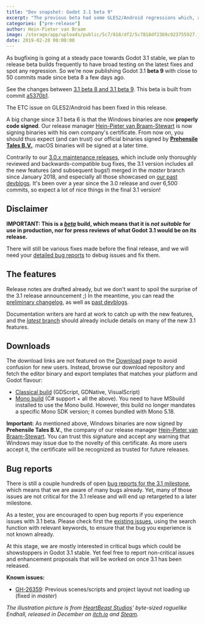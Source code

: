 ```yaml
---
title: "Dev snapshot: Godot 3.1 beta 9"
excerpt: "The previous beta had some GLES2/Android regressions which, along with several other issues, has been fixed in Beta 9. Please go forth and test! Assuming no new regressions are found we are likely going to move to *release candidate* state soon."
categories: ["pre-release"]
author: Hein-Pieter van Braam
image: /storage/app/uploads/public/5c7/818/df2/5c7818df2369c923755927.jpg
date: 2019-02-28 00:00:00
---
```


As bugfixing is going at a steady pace towards Godot 3.1 stable, we plan to release beta builds frequently to have broad testing on the latest fixes and spot any regression. So we're now publishing Godot 3.1 **beta 9** with close to 50 commits made since beta 8 a few days ago.

See the changes between [3.1 beta 8 and 3.1 beta 9](https://github.com/godotengine/godot/compare/a32b26dfa26f2a039bf9c84b90d10666bcf785c9...a5370b1b1bed3744941c90b4a05d4516aabd4c67). This beta is built from commit [a5370b1](https://github.com/godotengine/godot/commit/a5370b1b1bed3744941c90b4a05d4516aabd4c67).

The ETC issue on GLES2/Android has been fixed in this release.

A big change since 3.1 beta 6 is that the Windows binaries are now **properly code signed**. Our release manager [Hein-Pieter van Braam-Stewart](https://github.com/hpvb) is now signing binaries with his own company's certificate. From now on, you should thus expect (and can trust) our official binaries signed by **[Prehensile Tales B.V.](https://www.prehensile-tales.com/)**. macOS binaries will be signed at a later time.

Contrarily to our [3.0.x maintenance releases](/article/maintenance-release-godot-3-0-6), which include only thoroughly reviewed and backwards-compatible bug fixes, the 3.1 version includes all the new features (and subsequent bugs!) merged in the *master* branch since January 2018, and especially all those showcased on [our past devblogs](/devblog). It's been over a year since the 3.0 release and over 6,500 commits, so expect a lot of nice things in the final 3.1 version!

## Disclaimer

**IMPORTANT: This is a [*beta*](https://en.wikipedia.org/wiki/Software_release_life_cycle#Beta) build, which means that it is *not suitable* for use in production, nor for press reviews of what Godot 3.1 would be on its release.**

There will still be various fixes made before the final release, and we will need your [detailed bug reports](https://github.com/godotengine/godot/issues) to debug issues and fix them.

## The features

Release notes are drafted already, but we don't want to spoil the surprise of the 3.1 release announcement ;)
In the meantime, you can read the [preliminary changelog](https://github.com/godotengine/godot/blob/master/CHANGELOG.md#unreleased), as well as [past devblogs](/devblog).

Documentation writers are hard at work to catch up with the new features, and the [*latest* branch](http://docs.godotengine.org/en/latest/) should already include details on many of the new 3.1 features.

## Downloads

The download links are not featured on the [Download](/download) page to avoid confusion for new users. Instead, browse our download repository and fetch the editor binary and export templates that matches your platform and Godot flavour:

- [Classical build](https://downloads.tuxfamily.org/godotengine/3.1/beta9) (GDScript, GDNative, VisualScript)
- [Mono build](https://downloads.tuxfamily.org/godotengine/3.1/beta9/mono) (C# support + all the above). You need to have MSbuild installed to use the Mono build. However, this build no longer mandates a specific Mono SDK version; it comes bundled with Mono 5.18.

**Important:** As mentioned above, Windows binaries are now signed by **Prehensile Tales B.V.**, the company of our release manager [Hein-Pieter van Braam-Stewart](https://github.com/hpvb). You can trust this signature and accept any warning that Windows may issue due to the novelty of this certificate. As more users accept it, the certificate will be recognized as trusted for future releases.

## Bug reports

There is still a couple hundreds of open [bug reports for the 3.1 milestone](https://github.com/godotengine/godot/issues?q=is%3Aopen+is%3Aissue+milestone%3A3.1+label%3Abug), which means that we are aware of many bugs already. Yet, many of those issues are not critical for the 3.1 release and will end up retargeted to a later milestone.

As a tester, you are encouraged to open bug reports if you experience issues with 3.1 beta. Please check first the [existing issues](https://github.com/godotengine/godot/issues), using the search function with relevant keywords, to ensure that the bug you experience is not known already.

At this stage, we are mostly interested in critical bugs which could be showstoppers in Godot 3.1 stable. Yet feel free to report non-critical issues and enhancement proposals that will be worked on once 3.1 has been released.

**Known issues:**

- [GH-26359](https://github.com/godotengine/godot/issues/26359): Previous scenes/scripts and project layout not loading up (fixed in *master*)

*The illustration picture is from [HeartBeast Studios](http://twitter.com/uheartbeast/)' byte-sized roguelike *Endhall*, released in December on [itch.io](https://uheartbeast.itch.io/endhall) and [Steam](https://store.steampowered.com/app/838990/Endhall/).*